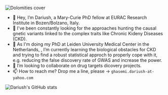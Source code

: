 ![Dolomities cover](https://github.com/DariushG3/DariushG3/blob/main/Dolomitte_March_2023.JPG)
- 👋 Hey, I’m Dariush, a Mary-Curie PhD fellow at EURAC Research Institute in Bozen/Bolzano, Italy.
- 👀 I've been constantly looking for the approaches hunting the causal gnetic variants linked to the complex traits like Chronic Kideny Diseases (CKD).
- 🌱  As I'm doing my PhD at Leiden University Medical Center in the Netherlands, , I’m currently learning the biological obstacles for CKD and trying to find a robust statistical approch to properly cope with it, e.g. reducing the false discovery rate of GWAS and increase the power.
- 💞️ I’m looking to collaborate on drug targets dicovery projects.
- 📫 How to reach me? Drop me a line, please -> `ghasemi.dariush-at-yahoo.com`

<!---
DariushG3/DariushG3 is a ✨ special ✨ repository because its `README.md` (this file) appears on your GitHub profile.
You can click the Preview link to take a look at your changes.
--->
![Dariush's GitHub stats](https://github-readme-stats.vercel.app/api?username=dariushghasemi&theme=vue-dark&show_icons=true) 
